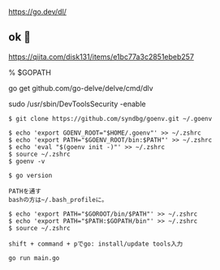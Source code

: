 https://go.dev/dl/

## ok 🔴
https://qiita.com/disk131/items/e1bc77a3c2851ebeb257

% $GOPATH

go get github.com/go-delve/delve/cmd/dlv

sudo /usr/sbin/DevToolsSecurity -enable

```
$ git clone https://github.com/syndbg/goenv.git ~/.goenv

$ echo 'export GOENV_ROOT="$HOME/.goenv"' >> ~/.zshrc
$ echo 'export PATH="$GOENV_ROOT/bin:$PATH"' >> ~/.zshrc
$ echo 'eval "$(goenv init -)"' >> ~/.zshrc
$ source ~/.zshrc
$ goenv -v

$ go version

PATHを通す
bashの方は~/.bash_profileに。

$ echo 'export PATH="$GOROOT/bin/$PATH"' >> ~/.zshrc
$ echo 'export PATH="$PATH:$GOPATH/bin"' >> ~/.zshrc
$ source ~/.zshrc

shift + command + pでgo: install/update tools入力

go run main.go
```



